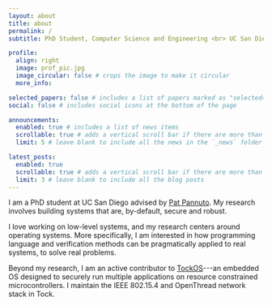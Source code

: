 ```yaml
---
layout: about
title: about
permalink: /
subtitle: PhD Student, Computer Science and Engineering <br> UC San Diego

profile:
  align: right
  image: prof_pic.jpg
  image_circular: false # crops the image to make it circular
  more_info:

selected_papers: false # includes a list of papers marked as "selected={true}"
social: false # includes social icons at the bottom of the page

announcements:
  enabled: true # includes a list of news items
  scrollable: true # adds a vertical scroll bar if there are more than 3 news items
  limit: 5 # leave blank to include all the news in the `_news` folder

latest_posts:
  enabled: true
  scrollable: true # adds a vertical scroll bar if there are more than 3 new posts items
  limit: 3 # leave blank to include all the blog posts
---
```


I am a PhD student at UC San Diego advised by
[Pat Pannuto](https://patpannuto.com). My
research involves building systems that are,
by-default, secure and robust.

I love working on low-level systems, and my
research centers around operating systems. More
specifically, I am interested in how programming
language and verification methods can be pragmatically
applied to real systems, to solve real problems.

Beyond my research, I am an active contributor
to [TockOS](https://tockos.org)---an embedded OS
designed to securely run multiple applications
on resource constrained microcontrollers. I maintain
the IEEE 802.15.4 and OpenThread network stack in Tock.
